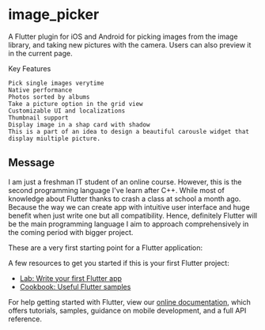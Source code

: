 # image_picker

A Flutter plugin for iOS and Android for picking images from the image library, and taking new pictures with the camera.
Users can also preview it in the current page. 

Key Features

    Pick single images verytime
    Native performance
    Photos sorted by albums
    Take a picture option in the grid view
    Customizable UI and localizations
    Thumbnail support
    Display image in a shap card with shadow
    This is a part of an idea to design a beautiful carousle widget that display miultiple picture. 

## Message

I am just a freshman IT student of an online course. However, this is the second programming language I've learn after C++. While most of knowledge about Flutter thanks to crash a class at school a month ago. 
Because the way we can create app with intuitive user interface and huge benefit when just write one but all compatibility.
Hence, definitely Flutter will be the main programming language I aim to approach comprehensively in the coming period with bigger project.

These are a very first starting point for a Flutter application:

A few resources to get you started if this is your first Flutter project:

- [Lab: Write your first Flutter app](https://flutter.dev/docs/get-started/codelab)
- [Cookbook: Useful Flutter samples](https://flutter.dev/docs/cookbook)

For help getting started with Flutter, view our
[online documentation](https://flutter.dev/docs), which offers tutorials,
samples, guidance on mobile development, and a full API reference.
